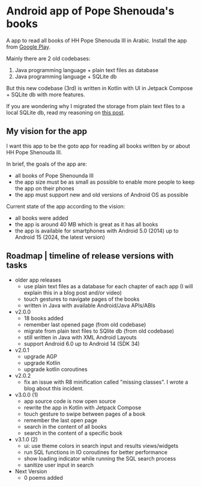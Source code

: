 # Android app of Pope Shenouda's books

A app to read all books of HH Pope Shenouda III in Arabic. Install the app from [Google Play](https://play.google.com/store/apps/details?id=com.churchservants.popebooks).

Mainly there are 2 old codebases:

1. Java programming language + plain text files as database
2. Java programming language + SQLite db

But this new codebase (3rd) is written in Kotlin with UI in Jetpack Compose + SQLite db with more features.

If you are wondering why I migrated the storage from plain text files to a local SQLite db, read my reasoning on [this post](https://abanoubhanna.com/posts/text-files-vs-sqlite-android/).

## My vision for the app

I want this app to be the goto app for reading all books written by or about HH Pope Shenouda III.

In brief, the goals of the app are:

- all books of Pope Shenounda III
- the app size must be as small as possible to enable more people to keep the app on their phones
- the app must support new and old versions of Android OS as possible

Current state of the app according to the vision:

- all books were added
- the app is around 40 MB which is great as it has all books
- the app is available for smartphones with Android 5.0 (2014) up to Android 15 (2024, the latest version)

## Roadmap | timeline of release versions with tasks

- older app releases
  - use plain text files as a database for each chapter of each app (I will explain this in a blog post and/or video)
  - touch gestures to navigate pages of the books
  - written in Java with available Android/Java APIs/ABIs
- v2.0.0
  - 18 books added
  - remember last opened page (from old codebase)
  - migrate from plain text files to SQlite db (from old codebase)
  - still written in Java with XML Android Layouts
  - support Android 6.0 up to Android 14 (SDK 34)
- v2.0.1
  - upgrade AGP
  - upgrade Kotlin
  - upgrade kotlin coroutines
- v2.0.2
  - fix an issue with R8 minification called "missing classes". I wrote a blog about this incident.
- v3.0.0 (1)
  - app source code is now open source
  - rewrite the app in Kotlin with Jetpack Compose
  - touch gesture to swipe between pages of a book
  - remember the last open page
  - search in the content of all books
  - search in the content of a specific book
- v3.1.0 (2)
  - ui: use theme colors in search input and results views/widgets
  - run SQL functions in IO coroutines for better performance
  - show loading indicator while running the SQL search process
  - sanitize user input in search
- Next Version
  - 0 poems added
